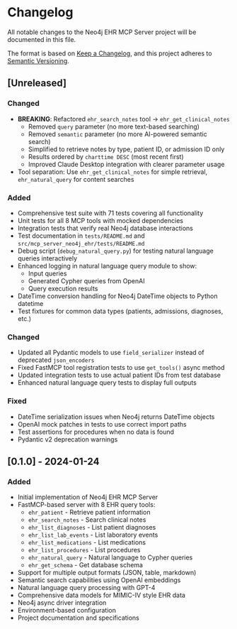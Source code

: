 # Changelog

All notable changes to the Neo4j EHR MCP Server project will be documented in this file.

The format is based on [Keep a Changelog](https://keepachangelog.com/en/1.0.0/),
and this project adheres to [Semantic Versioning](https://semver.org/spec/v2.0.0.html).

## [Unreleased]

### Changed
- **BREAKING**: Refactored `ehr_search_notes` tool → `ehr_get_clinical_notes`
  - Removed `query` parameter (no more text-based searching)
  - Removed `semantic` parameter (no more AI-powered semantic search)
  - Simplified to retrieve notes by type, patient ID, or admission ID only
  - Results ordered by `charttime DESC` (most recent first)
  - Improved Claude Desktop integration with clearer parameter usage
- Tool separation: Use `ehr_get_clinical_notes` for simple retrieval, `ehr_natural_query` for content searches

### Added
- Comprehensive test suite with 71 tests covering all functionality
- Unit tests for all 8 MCP tools with mocked dependencies
- Integration tests that verify real Neo4j database interactions
- Test documentation in `tests/README.md` and `src/mcp_server_neo4j_ehr/tests/README.md`
- Debug script (`debug_natural_query.py`) for testing natural language queries interactively
- Enhanced logging in natural language query module to show:
  - Input queries
  - Generated Cypher queries from OpenAI
  - Query execution results
- DateTime conversion handling for Neo4j DateTime objects to Python datetime
- Test fixtures for common data types (patients, admissions, diagnoses, etc.)

### Changed
- Updated all Pydantic models to use `field_serializer` instead of deprecated `json_encoders`
- Fixed FastMCP tool registration tests to use `get_tools()` async method
- Updated integration tests to use actual patient IDs from test database
- Enhanced natural language query tests to display full outputs

### Fixed
- DateTime serialization issues when Neo4j returns DateTime objects
- OpenAI mock patches in tests to use correct import paths
- Test assertions for procedures when no data is found
- Pydantic v2 deprecation warnings

## [0.1.0] - 2024-01-24

### Added
- Initial implementation of Neo4j EHR MCP Server
- FastMCP-based server with 8 EHR query tools:
  - `ehr_patient` - Retrieve patient information
  - `ehr_search_notes` - Search clinical notes
  - `ehr_list_diagnoses` - List patient diagnoses
  - `ehr_list_lab_events` - List laboratory events
  - `ehr_list_medications` - List medications
  - `ehr_list_procedures` - List procedures
  - `ehr_natural_query` - Natural language to Cypher queries
  - `ehr_get_schema` - Get database schema
- Support for multiple output formats (JSON, table, markdown)
- Semantic search capabilities using OpenAI embeddings
- Natural language query processing with GPT-4
- Comprehensive data models for MIMIC-IV style EHR data
- Neo4j async driver integration
- Environment-based configuration
- Project documentation and specifications